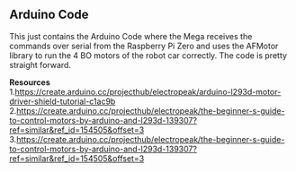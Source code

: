 Arduino Code
----------------------
This just contains the Arduino Code where the Mega receives the commands over serial from the Raspberry Pi Zero and uses the AFMotor library to run the 
4 BO motors of the robot car correctly. The code is pretty straight forward.

<b>Resources</b>  
1.https://create.arduino.cc/projecthub/electropeak/arduino-l293d-motor-driver-shield-tutorial-c1ac9b  
2.https://create.arduino.cc/projecthub/electropeak/the-beginner-s-guide-to-control-motors-by-arduino-and-l293d-139307?ref=similar&ref_id=154505&offset=3  
3.https://create.arduino.cc/projecthub/electropeak/the-beginner-s-guide-to-control-motors-by-arduino-and-l293d-139307?ref=similar&ref_id=154505&offset=3
